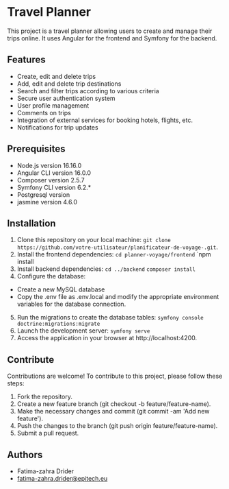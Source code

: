 # Travel Planner

This project is a travel planner allowing users to create and manage their trips online. It uses Angular for the frontend and Symfony for the backend.
## Features
- Create, edit and delete trips
- Add, edit and delete trip destinations
- Search and filter trips according to various criteria
- Secure user authentication system
- User profile management
- Comments on trips
- Integration of external services for booking hotels, flights, etc.
- Notifications for trip updates
## Prerequisites
- Node.js version 16.16.0
- Angular CLI version 16.0.0
- Composer version 2.5.7
- Symfony CLI version 6.2.*
- Postgresql version
- jasmine version 4.6.0
  

## Installation

1. Clone this repository on your local machine: `git clone https://github.com/votre-utilisateur/planificateur-de-voyage-.git`.
2. Install the frontend dependencies:
   `cd planner-voyage/frontend`
   `npm install
3. Install backend dependencies:
   `cd ../backend`
   `composer install`
4. Configure the database:
- Create a new MySQL database
- Copy the .env file as .env.local and modify the appropriate environment variables for the database connection.
5. Run the migrations to create the database tables:
   `symfony console doctrine:migrations:migrate`
6. Launch the development server:
   `symfony serve`
7. Access the application in your browser at http://localhost:4200.



## Contribute
Contributions are welcome! To contribute to this project, please follow these steps:
1. Fork the repository.
2. Create a new feature branch (git checkout -b feature/feature-name).
3. Make the necessary changes and commit (git commit -am 'Add new feature').
4. Push the changes to the branch (git push origin feature/feature-name).
5. Submit a pull request.

## Authors
- Fatima-zahra Drider
- fatima-zahra.drider@epitech.eu
